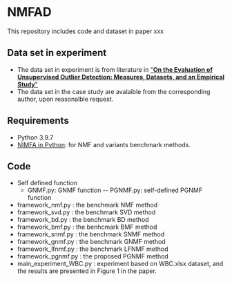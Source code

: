 # NMFAD
This repository includes code and dataset in paper xxx
## Data set in experiment
- The data set in experiment is from literature in ["__On the Evaluation of Unsupervised Outlier Detection:
Measures, Datasets, and an Empirical Study__"](https://www.dbs.ifi.lmu.de/research/outlier-evaluation/DAMI/)
- The data set in the case study are avalaible from the corresponding author, upon reasonalble request.
## Requirements
- Python 3.9.7
- [NIMFA in Python](http://nimfa.biolab.si/): for NMF and variants benchmark methods.
## Code
- Self defined function
  - GNMF.py: GNMF function
-- PGNMF.py: self-defined PGNMF function
- framework_nmf.py : the benchmark NMF method
- framework_svd.py : the benchmark SVD method
- framework_bd.py : the benchmark BD method
- framework_bmf.py : the benhcmark BMF method
- framework_snmf.py : the benchmark SNMF method
- framework_gnmf.py : the benchmark GNMF method
- framework_lfnmf.py : the benchmark LFNMF method
- framework_pgnmf.py : the proposed PGNMF method
- main_experiment_WBC.py : experiment based on WBC.xlsx dataset, and the results are presented in Figure 1 in the paper.
